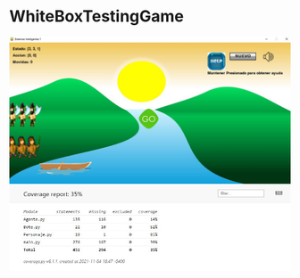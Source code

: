 # WhiteBoxTestingGame
![game](https://github.com/Gestion-de-Calidad-2021/WhiteBoxTestingGame/blob/master/readmeImages/juego.jpg)
![coverage](https://github.com/Gestion-de-Calidad-2021/WhiteBoxTestingGame/blob/master/readmeImages/coverage%2008.11.21.jpg)
